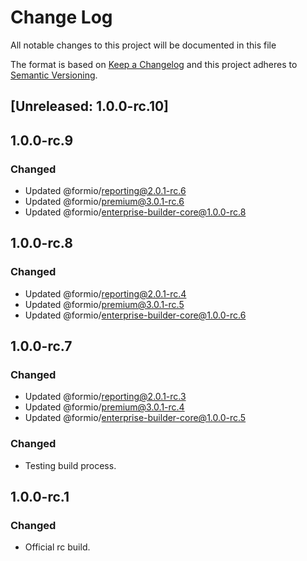 # Change Log
All notable changes to this project will be documented in this file

The format is based on [Keep a Changelog](http://keepachangelog.com/)
and this project adheres to [Semantic Versioning](http://semver.org/).

## [Unreleased: 1.0.0-rc.10]

## 1.0.0-rc.9
### Changed
 - Updated @formio/reporting@2.0.1-rc.6
 - Updated @formio/premium@3.0.1-rc.6
 - Updated @formio/enterprise-builder-core@1.0.0-rc.8

## 1.0.0-rc.8
### Changed
 - Updated @formio/reporting@2.0.1-rc.4
 - Updated @formio/premium@3.0.1-rc.5
 - Updated @formio/enterprise-builder-core@1.0.0-rc.6

## 1.0.0-rc.7
### Changed
 - Updated @formio/reporting@2.0.1-rc.3
 - Updated @formio/premium@3.0.1-rc.4
 - Updated @formio/enterprise-builder-core@1.0.0-rc.5

### Changed
 - Testing build process.

## 1.0.0-rc.1
### Changed
 - Official rc build.
